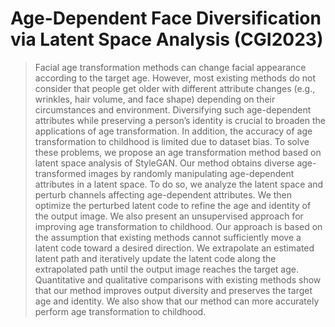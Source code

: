 # Age-Dependent Face Diversification via Latent Space Analysis (CGI2023)

> Facial age transformation methods can change facial appearance according to the target age. However, most existing methods do not consider that people get older with different attribute changes (e.g., wrinkles, hair volume, and face shape) depending on their circumstances and environment. Diversifying such age-dependent attributes while preserving a person’s identity is crucial to broaden the applications of age transformation. In addition, the accuracy of age transformation to childhood is limited due to dataset bias. To solve these problems, we propose an age transformation method based on latent space analysis of StyleGAN. Our method obtains diverse age-transformed images by randomly manipulating age-dependent attributes in a latent space. To do so, we analyze the latent space and perturb channels affecting age-dependent attributes. We then optimize the perturbed latent code to refine the age and identity of the output image. We also present an unsupervised approach for improving age transformation to childhood. Our approach is based on the assumption that existing methods cannot sufficiently move a latent code toward a desired direction. We extrapolate an estimated latent path and iteratively update the latent code along the extrapolated path until the output image reaches the target age. Quantitative and qualitative comparisons with existing methods show that our method improves output diversity and preserves the target age and identity. We also show that our method can more accurately perform age transformation to childhood. 
